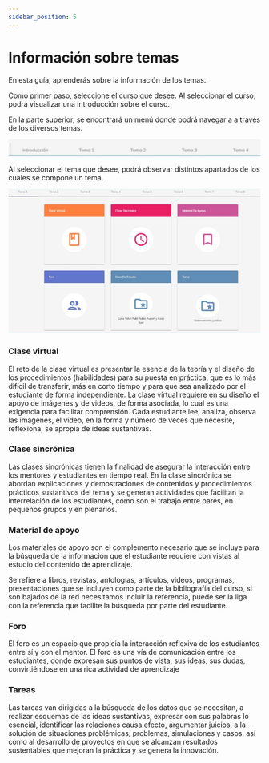 ```yaml
---
sidebar_position: 5
---
```


# Información sobre temas 

En esta guía, aprenderás sobre la información de los temas.

Como primer paso, seleccione el curso que desee. Al seleccionar el curso, podrá visualizar una 
introducción sobre el curso.

En la parte superior, se encontrará un menú donde podrá navegar a a través de los diversos temas.

![temas](./img/temas1.jpg)

Al seleccionar el tema que desee, podrá observar distintos apartados de los cuales se compone un 
tema.

![temas](./img/temas2.jpg)

### Clase virtual
 El reto de la clase virtual es presentar la esencia de la teoría y el diseño de los 
procedimientos (habilidades) para su puesta en práctica, que es lo más difícil de transferir, más en 
corto tiempo y para que sea analizado por el estudiante de forma independiente. La clase virtual 
requiere en su diseño el apoyo de imágenes y de videos, de forma asociada, lo cual es una 
exigencia para facilitar comprensión. Cada estudiante lee, analiza, observa las imágenes, el 
video, en la forma y número de veces que necesite, reflexiona, se apropia de ideas sustantivas.

### Clase sincrónica
 Las clases sincrónicas tienen la finalidad de asegurar la interacción entre los 
mentores y estudiantes en tiempo real. En la clase sincrónica se abordan explicaciones y 
demostraciones de contenidos y procedimientos prácticos sustantivos del tema y se generan 
actividades que facilitan la interrelación de los estudiantes, como son el trabajo entre pares, en 
pequeños grupos y en plenarios.

### Material de apoyo
 Los materiales de apoyo son el complemento necesario que se incluye para la 
búsqueda de la información que el estudiante requiere con vistas al estudio del contenido de 
aprendizaje.

Se refiere a libros, revistas, antologías, artículos, videos, programas, presentaciones que se incluyen 
como parte de la bibliografía del curso, si son bajados de la red necesitamos incluir la referencia, 
puede ser la liga con la referencia que facilite la búsqueda por parte del estudiante.

### Foro
 El foro es un espacio que propicia la interacción reflexiva de los estudiantes entre sí y con el 
mentor. El foro es una vía de comunicación entre los estudiantes, donde expresan sus puntos de 
vista, sus ideas, sus dudas, convirtiéndose en una rica actividad de aprendizaje

### Tareas
 Las tareas van dirigidas a la búsqueda de los datos que se necesitan, a realizar esquemas 
de las ideas sustantivas, expresar con sus palabras lo esencial, identificar las relaciones causa 
efecto, argumentar juicios, a la solución de situaciones problémicas, problemas, simulaciones y 
casos, así como al desarrollo de proyectos en que se alcanzan resultados sustentables que mejoran 
la práctica y se genera la innovación.